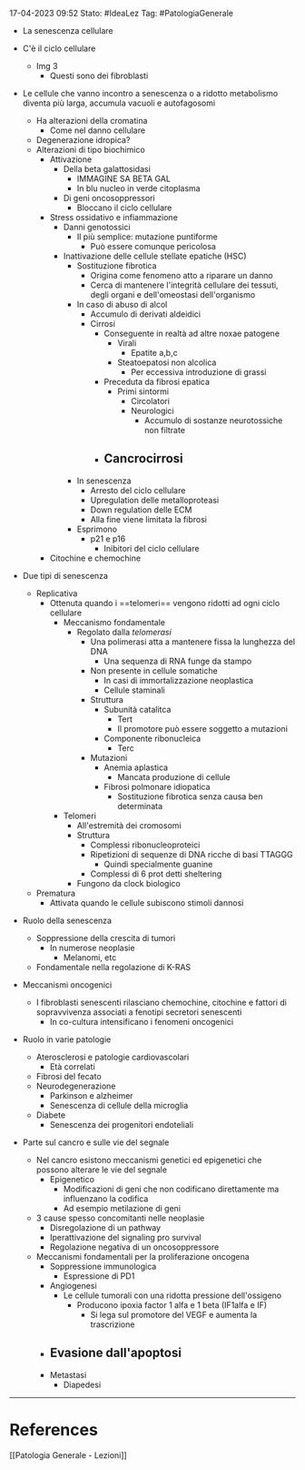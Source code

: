 17-04-2023 09:52
Stato: #IdeaLez
Tag: #PatologiaGenerale 

- La senescenza cellulare
- C'è il ciclo cellulare 
	- Img 3 
		- Questi sono dei fibroblasti
- Le cellule che vanno incontro a senescenza o a ridotto metabolismo diventa più larga, accumula vacuoli e autofagosomi
	- Ha alterazioni della cromatina
		- Come nel danno cellulare
	- Degenerazione idropica?
	- Alterazioni di tipo biochimico
		- Attivazione 
			- Della beta galattosidasi
				- IMMAGINE SA BETA GAL
				- In blu nucleo in verde citoplasma
			- Di geni oncosoppressori
				- Bloccano il ciclo cellulare
		- Stress ossidativo e infiammazione
			- Danni genotossici
				- Il più semplice: mutazione puntiforme
					- Può essere comunque pericolosa
			- Inattivazione delle cellule stellate epatiche (HSC)
				- Sostituzione fibrotica 
					- Origina come fenomeno atto a riparare un danno
					- Cerca di mantenere l'integrità cellulare dei tessuti, degli organi e dell'omeostasi dell'organismo
				- In caso di abuso di alcol
					- Accumulo di derivati aldeidici
					- Cirrosi
						- Conseguente in realtà ad altre noxae patogene
							- Virali
								- Epatite a,b,c
							- Steatoepatosi non alcolica
								- Per eccessiva introduzione di grassi
						- Preceduta da fibrosi epatica
							- Primi sintormi
								- Circolatori
								- Neurologici
									- Accumulo di sostanze neurotossiche non filtrate
						- Cancrocirrosi
							- 
				- In senescenza
					- Arresto del ciclo cellulare
					- Upregulation delle metalloproteasi
					- Down regulation delle ECM
					- Alla fine viene limitata la fibrosi
				- Esprimono 
					- p21 e p16
						- Inibitori del ciclo cellulare
		- Citochine e chemochine
- Due tipi di senescenza
	- Replicativa 
		- Ottenuta quando i ==telomeri== vengono ridotti ad ogni ciclo cellulare
			- Meccanismo fondamentale
				- Regolato dalla *telomerasi*
					- Una polimerasi atta a mantenere fissa la lunghezza del DNA
						- Una sequenza di RNA funge da stampo
					- Non presente in cellule somatiche
						- In casi di immortalizzazione neoplastica
						- Cellule staminali
					- Struttura
						- Subunità catalitca
							- Tert
							- Il promotore può essere soggetto a mutazioni
						- Componente ribonucleica
							- Terc
					- Mutazioni
						- Anemia aplastica
							- Mancata produzione di cellule
						- Fibrosi polmonare idiopatica
							- Sostituzione fibrotica senza causa ben determinata
			- Telomeri
				- All'estremità dei cromosomi
				- Struttura
					-  Complessi ribonucleoproteici
					- Ripetizioni di sequenze di DNA ricche di basi TTAGGG
						- Quindi specialmente guanine
					- Complessi di 6 prot detti sheltering
				- Fungono da clock biologico
	- Prematura
		- Attivata quando le cellule subiscono stimoli dannosi
- Ruolo della senescenza
	- Soppressione della crescita di tumori
		- In numerose neoplasie
			- Melanomi, etc
	- Fondamentale nella regolazione di K-RAS
- Meccanismi oncogenici
	- I fibroblasti senescenti rilasciano chemochine, citochine e fattori di sopravvivenza associati a fenotipi secretori senescenti
		- In co-cultura intensificano i fenomeni oncogenici
- Ruolo in varie patologie
	- Aterosclerosi e patologie cardiovascolari
		- Età correlati
	- Fibrosi del fecato
	- Neurodegenerazione
		- Parkinson e alzheimer
		- Senescenza di cellule della microglia
	- Diabete
		- Senescenza dei progenitori endoteliali

- Parte sul cancro e sulle vie del segnale
	- Nel cancro esistono meccanismi genetici ed epigenetici che possono alterare le vie del segnale
		- Epigenetico
			- Modificazioni di geni che non codificano direttamente ma influenzano la codifica
			- Ad esempio metilazione di geni
	- 3 cause spesso concomitanti nelle neoplasie
		- Disregolazione di un pathway
		- Iperattivazione del signaling pro survival
		- Regolazione negativa di un oncosoppressore
	- Meccanismi fondamentali per la proliferazione oncogena
		- Soppressione immunologica
			- Espressione di PD1
		- Angiogenesi
			- Le cellule tumorali con una ridotta pressione dell'ossigeno
				- Producono ipoxia factor 1 alfa e 1 beta (IF1alfa e IF)
					- Si lega sul promotore del VEGF e aumenta la trascrizione
		- Evasione dall'apoptosi
			- 
		- Metastasi
			- Diapedesi





---
# References 

[[Patologia Generale - Lezioni]]